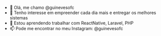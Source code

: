 - 👋 Olá, me chamo @guinevesofc
- 👀 Tenho interesse em empreender cada dia mais e entregar os melhores sistemas
- 🌱 Estou aprendendo trabalhar com ReactNative, Laravel, PHP
- 📫 Pode me encontrar no meu Instagram: @guinevesofc

<!---
guinevesofc/guinevesofc is a ✨ special ✨ repository because its `README.md` (this file) appears on your GitHub profile.
You can click the Preview link to take a look at your changes.
--->
